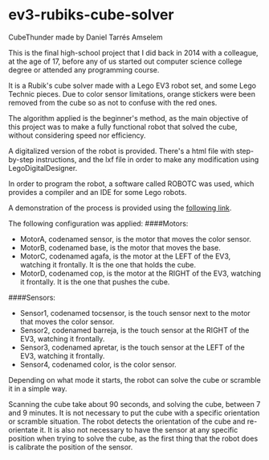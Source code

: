 # ev3-rubiks-cube-solver

CubeThunder made by Daniel Tarrés Amselem

This is the final high-school project that I did back in 2014 with a colleague, at the age of 17, before any of us started out computer science college degree or attended any programming course.

It is a Rubik's cube solver made with a Lego EV3 robot set, and some Lego Technic pieces. Due to color sensor limitations, orange stickers were been removed from the cube so as not to confuse with the red ones.

The algorithm applied is the beginner's method, as the main objective of this project was to make a fully functional robot that solved the cube, without considering speed nor efficiency.

A digitalized version of the robot is provided. There's a html file with step-by-step instructions, and the lxf file in order to make any modification using LegoDigitalDesigner.

In order to program the robot, a software called ROBOTC was used, which provides a compiler and an IDE for some Lego robots.

A demonstration of the process is provided using the [following link](https://www.youtube.com/watch?v=P05Q6jSf34c).

The following configuration was applied:
####Motors:
 - MotorA, codenamed sensor, is the motor that moves the color sensor.
 - MotorB, codenamed base, is the motor that moves the base.
 - MotorC, codenamed agafa, is the motor at the LEFT of the EV3, watching it frontally. It is the one that holds the cube.
 - MotorD, codenamed cop, is the motor at the RIGHT of the EV3, watching it frontally. It is the one that pushes the cube.

####Sensors:
 - Sensor1, codenamed tocsensor, is the touch sensor next to the motor that moves the color sensor.
 - Sensor2, codenamed barreja, is the touch sensor at the RIGHT of the EV3, watching it frontally.
 - Sensor3, codenamed apretar, is the touch sensor at the LEFT of the EV3, watching it frontally.
 - Sensor4, codenamed color, is the color sensor.


Depending on what mode it starts, the robot can solve the cube or scramble it in a simple way.

Scanning the cube take about 90 seconds, and solving the cube, between 7 and 9 minutes.
It is not necessary to put the cube with a specific orientation or scramble situation. The robot detects the orientation of the cube and re-orientate it.
It is also not necessary to have the sensor at any specific position when trying to solve the cube, as the first thing that the robot does is calibrate the position of the sensor.


